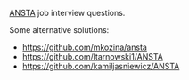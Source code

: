 [ANSTA](https://www.ansta.pl/kariera/programista/) job interview questions.

Some alternative solutions:

- <https://github.com/mkozina/ansta>
- <https://github.com/ltarnowski1/ANSTA>
- <https://github.com/kamiljasniewicz/ANSTA>
